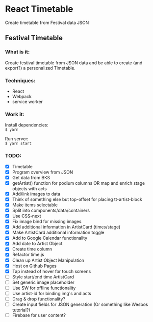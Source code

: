 # React Timetable
Create timetable from Festival data JSON

## Festival Timetable

### What is it:
Create festival timetable from JSON data and be able to create (and export?) a personalized Timetable.

### Techniques:
- React
- Webpack
- service worker

### Work it:
Install dependencies:  
`$ yarn`  

Run server:  
`$ yarn start`

### TODO:

- [x] Timetable
- [x] Program overview from JSON
- [x] Get data from BKS
- [x] getArtist() function for podium columns OR map and enrich stage objects with acts
- [x] Add/link images to data
- [x] Think of something else but top-offset for placing tt-artist-block
- [x] Make items selectable
- [x] Split into components/data/containers
- [x] Use CSS-next
- [x] Fix image bind for missing images
- [x] Add additional information in ArtistCard (times/stage)
- [x] Make ArtistCard additional information toggle
- [x] Add to Google Calendar functionality
- [x] Add date to Artist Object
- [x] Create time column
- [x] Refactor time.js
- [x] Clean up Artist Object Manipulation
- [x] Host on Github Pages
- [x] Tap instead of hover for touch screens
- [ ] Style start/end time ArtistCard
- [ ] Set generic image placeholder
- [ ] Use SW for offline functionality
- [ ] Use artist-id for binding img's and acts
- [ ] Drag & drop functionality?
- [ ] Create input fields for JSON generation (Or something like Wesbos tutorial?)
- [ ] Firebase for user content?
